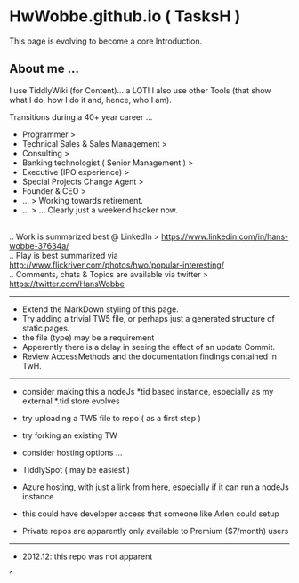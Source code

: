 # HwWobbe.github.io ( TasksH )

This page is evolving to become a core Introduction.

<h2> About me ...</h2>

I use TiddlyWiki (for Content)... a LOT!  I also use other Tools (that show what I do, how I do it and, hence, who I am).

Transitions during a 40+ year career ...

* Programmer >
* Technical Sales & Sales Management > 
* Consulting > 
* Banking technologist ( Senior Management ) > 
* Executive (IPO experience) > 
* Special Projects Change Agent >
* Founder & CEO >
* ... > Working towards retirement.
* ... > ... Clearly just a weekend hacker now.

<br> .. Work is summarized best @ LinkedIn > https://www.linkedin.com/in/hans-wobbe-37634a/
<br> .. Play is best summarized via http://www.flickriver.com/photos/hwo/popular-interesting/
<br> .. Comments, chats & Topics are available via twitter > https://twitter.com/HansWobbe

<hr>

* Extend the MarkDown styling of this page.
* Try adding a trivial TW5 file, or perhaps just a generated structure of static pages.
* the file (type) may be a requirement
* Apperently there is a delay in seeing the effect of an update Commit.
* Review AccessMethods and the documentation findings contained in TwH.

<hr>

* consider making this a nodeJs *tid based instance, especially as my external *.tid store evolves
* try uploading a TW5 file to repo ( as a first step )
* try forking an existing TW

* consider hosting options ...
* TiddlySpot ( may be easiest )
* Azure hosting, with just a link from here, especially if it can run a nodeJs instance
* this could have developer access that someone like Arlen could setup

* Private repos are apparently only available to Premium ($7/month) users 

<hr>

* 2012.12: this repo was not apparent

^
